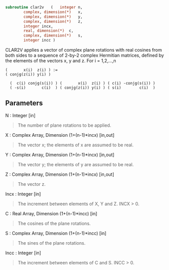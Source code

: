 ```fortran
subroutine clar2v	(	integer	n,
		complex, dimension(*)	x,
		complex, dimension(*)	y,
		complex, dimension(*)	z,
		integer	incx,
		real, dimension(*)	c,
		complex, dimension(*)	s,
		integer	incc )
```

 CLAR2V applies a vector of complex plane rotations with real cosines
 from both sides to a sequence of 2-by-2 complex Hermitian matrices,
 defined by the elements of the vectors x, y and z. For i = 1,2,...,n

    (       x(i)  z(i) ) :=
    ( conjg(z(i)) y(i) )

      (  c(i) conjg(s(i)) ) (       x(i)  z(i) ) ( c(i) -conjg(s(i)) )
      ( -s(i)       c(i)  ) ( conjg(z(i)) y(i) ) ( s(i)        c(i)  )

## Parameters
N : Integer [in]
> The number of plane rotations to be applied.

X : Complex Array, Dimension (1+(n-1)*incx) [in,out]
> The vector x; the elements of x are assumed to be real.

Y : Complex Array, Dimension (1+(n-1)*incx) [in,out]
> The vector y; the elements of y are assumed to be real.

Z : Complex Array, Dimension (1+(n-1)*incx) [in,out]
> The vector z.

Incx : Integer [in]
> The increment between elements of X, Y and Z. INCX > 0.

C : Real Array, Dimension (1+(n-1)*incc) [in]
> The cosines of the plane rotations.

S : Complex Array, Dimension (1+(n-1)*incc) [in]
> The sines of the plane rotations.

Incc : Integer [in]
> The increment between elements of C and S. INCC > 0.

